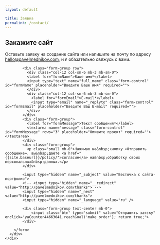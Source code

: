 ```yaml
---
layout: default

title: Заявка
permalink: /contact/
---
```



<section class="hero hero-index">
  <div class="container-fluid">
    <div class="row justify-content-lg-center">
      <div class="col col-lg-8"> 
        <h1>Закажите сайт</h1>
        <p>Оставьте заявку на&nbsp;создание сайта или&nbsp;напишите на&nbsp;почту по&nbsp;адресу <a href="mailto:hello@pavelmednikov.com?subject=Весточка с сайта-портфолио" onclick="yaCounter44663041.reachGoal('order_footer'); return true;">hello@pavelmednikov.com</a>, и&nbsp;я&nbsp;обазательно свяжусь с&nbsp;вами.</p>
      </div>
    </div>
  </div>
</section>

<section class="contact-form pt-0">
  <div class="container-fluid">
    <div class="row justify-content-lg-center">
      <div class="col col-lg-8">
      	<form action="https://formspree.io/hello@pavelmednikov.com" method="POST" data-parsley-validate="">
      		
			<div class="form-group row">
			  <div class="col-12 col-sm-6 mb-3 mb-sm-0">
			  <label for="formName">Ваше имя*</label>
			  <input type="text" name="full_name" class="form-control" id="formName" placeholder="Введите Ваше имя" required="">
			  </div>
			  <div class="col-12 col-sm-6 mb-3 mb-sm-0">
			    <label for="formEmail">E-mail*</label>
			    <input type="email" name="_replyto" class="form-control" id="formEmail" placeholder="Введите Ваш E-mail" required="">
			  </div>
			</div>
			<div class="form-group">
			  <label for="formMessage">Текст сообщения*</label>
			  <textarea name="message" class="form-control" id="formMessage" rows="3" placeholder="Опишите проект" required=""></textarea>
			</div>
			<div class="form-group">
			  <p class="small mb-0">Нажимая на&nbsp;кнопку «Отправить сообщение», вы&nbsp;даёте <a href="{{site.baseurl}}/policy/">согласие</a> на&nbsp;обработку своих персональных&nbsp;данных.</p> 
			</div>

			<input type="hidden" name="_subject" value="Весточка с сайта-портфолио">
			<!-- <input type="hidden" name="__redirect" value="http://pavelmednikov.com/thanks"> -->
			<input type="hidden" name="_next" value="http://pavelmednikov.com/thanks">
			<input type="hidden" name="_language" value="ru" />

			<div class="form-group text-center mb-0">
				<input class="btn" type="submit" value="Отправить заявку"  onclick="yaCounter44663041.reachGoal('make_order'); return true;">
			</div>

      	</form>
      </div>
    </div>
  </div>
</section>



